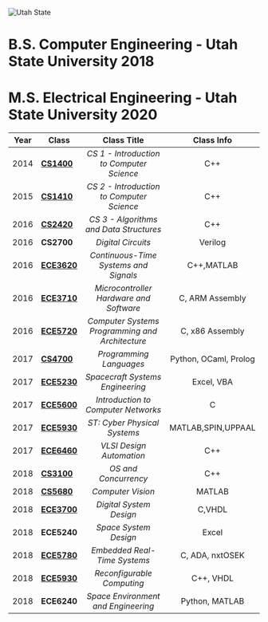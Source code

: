 ![Utah State](https://engineering.usu.edu/images/logos-wordmarks/ece/ece-stacked-black.png)


# B.S. Computer Engineering - Utah State University 2018
# M.S. Electrical Engineering - Utah State University 2020



|Year|Class|Class Title |Class Info|
|---|---|:---:|:---:|
|2014|[**CS1400**](https://github.com/tiptonite/USU/2014/CS1400)|*CS 1 - Introduction to Computer Science*|C++|
|2015|[**CS1410**](https://github.com/tiptonite/USU/2015/CS1410)|*CS 2 - Introduction to Computer Science*|C++|
|2016|[**CS2420**](https://github.com/tiptonite/USU/2016/CS2420)|*CS 3 - Algorithms and Data Structures*|C++|
|2016|**CS2700**|*Digital Circuits*|Verilog
|2016|[**ECE3620**](https://github.com/tiptonite/USU/2016/ECE3620)|*Continuous-Time Systems and Signals*|C++,MATLAB|
|2016|[**ECE3710**](https://github.com/tiptonite/USU/2016/ECE3710)|*Microcontroller Hardware and Software*|C, ARM Assembly|
|2016|[**ECE5720**](https://github.com/tiptonite/USU/2016/ECE5720)|*Computer Systems Programming and Architecture*|C, x86 Assembly|
|2017|[**CS4700**](https://github.com/tiptonite/USU/2017/CS4700)|*Programming Languages*|Python, OCaml, Prolog|
|2017|[**ECE5230**](https://github.com/tiptonite/USU/2017/ECE5230)|*Spacecraft Systems Engineering*|Excel, VBA|
|2017|[**ECE5600**](https://github.com/tiptonite/USU/2017/ECE5600)|*Introduction to Computer Networks*|C|
|2017|[**ECE5930**](https://github.com/tiptonite/USU/2017/ECE5930)|*ST: Cyber Physical Systems*|MATLAB,SPIN,UPPAAL|
|2017|[**ECE6460**](https://github.com/tiptonite/USU/2017/ECE6460)|*VLSI Design Automation*|C++|
|2018|[**CS3100**](https://github.com/tiptonite/USU/2018/CS3100)|*OS and Concurrency*|C++|
|2018|[**CS5680**](https://github.com/tiptonite/USU/2018/CS5680)|*Computer Vision*|MATLAB|
|2018|[**ECE3700**](https://github.com/tiptonite/USU/2018/ECE3700)|*Digital System Design*|C,VHDL|
|2018|**ECE5240**|*Space System Design*|Excel|
|2018|[**ECE5780**](https://github.com/tiptonite/USU/2018/ECE5780)|*Embedded Real-Time Systems*|C, ADA, nxtOSEK|
|2018|[**ECE5930**](https://github.com/tiptonite/USU/2018/ECE5930)|*Reconfigurable Computing*|C++, VHDL|
|2018|**ECE6240**|*Space Environment and Engineering*|Python, MATLAB|

